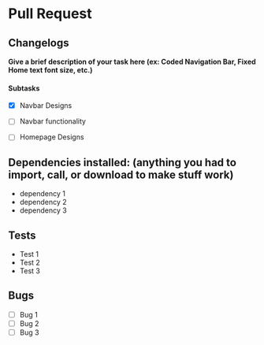 <h1>Pull Request</h1>


<h2>Changelogs</h2>

**Give a brief description of your task here (ex: Coded Navigation Bar, Fixed Home text font size, etc.)**
<!-- Put subtasks here (These are examples you can replace) -->
<h4>Subtasks</h4>

- [x] Navbar Designs
- [ ] Navbar functionality
- [ ] Homepage Designs


<h2>Dependencies installed: (anything you had to import, call, or download to make stuff work)</h2>
<!-- Replace items here -->

- dependency 1
- dependency 2
- dependency 3


<h2>Tests</h2>
<!-- Include any tests added/did to the code(For QA) -->

- Test 1
- Test 2
- Test 3


<h2>Bugs</h2>
<!-- Include any bugs that you experienced here -->
<!-- If the bugs have been resolved remember to check them in your pull request -->

- [ ] Bug 1
- [ ] Bug 2
- [ ] Bug 3

